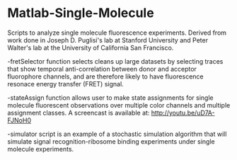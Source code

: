 Matlab-Single-Molecule
======================

Scripts to analyze single molecule fluorescence experiments. Derived from work done in Joseph D. Puglisi's lab at Stanford University and Peter Walter's lab at the University of California San Francisco. 

-fretSelector function selects cleans up large datasets by selecting traces that show temporal anti-correlation between donor and acceptor fluorophore channels, and are therefore likely to have fluorescence resonace energy transfer (FRET) signal. 

-stateAssign function allows user to make state assignments for single molecule fluorescent observations over multiple color channels and multiple assignment classes. A screencast is available at: http://youtu.be/uD7A-FJNoH0

-simulator script is an example of a stochastic simulation algorithm that will simulate signal recognition-ribosome binding experiments under single molecule experiments. 
